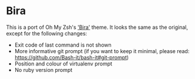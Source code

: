 # Bira

This is a port of Oh My Zsh's ['Bira'](https://github.com/ohmyzsh/ohmyzsh/blob/master/themes/bira.zsh-theme) theme. It looks the same as the original, except for the following changes:

- Exit code of last command is not shown
- More informative git prompt (if you want to keep it minimal, please read: https://github.com/Bash-it/bash-it#git-prompt)
- Position and colour of virtualenv prompt
- No ruby version prompt
